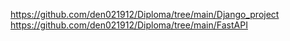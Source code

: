 https://github.com/den021912/Diploma/tree/main/Django_project
https://github.com/den021912/Diploma/tree/main/FastAPI
